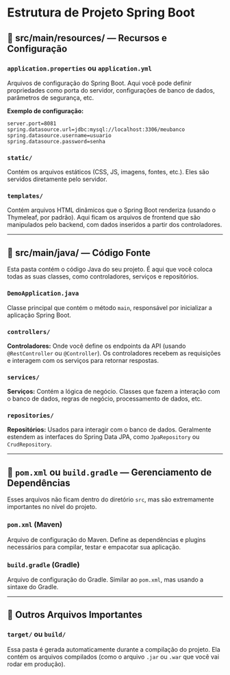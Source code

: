 
# Estrutura de Projeto Spring Boot

## 📁 src/main/resources/ — Recursos e Configuração

### `application.properties` ou `application.yml`

Arquivos de configuração do Spring Boot. Aqui você pode definir propriedades como porta do servidor, configurações de banco de dados, parâmetros de segurança, etc.

**Exemplo de configuração:**

```properties
server.port=8081
spring.datasource.url=jdbc:mysql://localhost:3306/meubanco
spring.datasource.username=usuario
spring.datasource.password=senha
```

### `static/`

Contém os arquivos estáticos (CSS, JS, imagens, fontes, etc.). Eles são servidos diretamente pelo servidor.

### `templates/`

Contém arquivos HTML dinâmicos que o Spring Boot renderiza (usando o Thymeleaf, por padrão). Aqui ficam os arquivos de frontend que são manipulados pelo backend, com dados inseridos a partir dos controladores.

---

## 📂 src/main/java/ — Código Fonte

Esta pasta contém o código Java do seu projeto. É aqui que você coloca todas as suas classes, como controladores, serviços e repositórios.

### `DemoApplication.java`

Classe principal que contém o método `main`, responsável por inicializar a aplicação Spring Boot.

### `controllers/`

**Controladores:** Onde você define os endpoints da API (usando `@RestController` ou `@Controller`). Os controladores recebem as requisições e interagem com os serviços para retornar respostas.

### `services/`

**Serviços:** Contém a lógica de negócio. Classes que fazem a interação com o banco de dados, regras de negócio, processamento de dados, etc.

### `repositories/`

**Repositórios:** Usados para interagir com o banco de dados. Geralmente estendem as interfaces do Spring Data JPA, como `JpaRepository` ou `CrudRepository`.

---

## 📄 `pom.xml` ou `build.gradle` — Gerenciamento de Dependências

Esses arquivos não ficam dentro do diretório `src`, mas são extremamente importantes no nível do projeto.

### `pom.xml` (Maven)

Arquivo de configuração do Maven. Define as dependências e plugins necessários para compilar, testar e empacotar sua aplicação.

### `build.gradle` (Gradle)

Arquivo de configuração do Gradle. Similar ao `pom.xml`, mas usando a sintaxe do Gradle.

---

## 🧩 Outros Arquivos Importantes

### `target/` ou `build/`

Essa pasta é gerada automaticamente durante a compilação do projeto. Ela contém os arquivos compilados (como o arquivo `.jar` ou `.war` que você vai rodar em produção).
